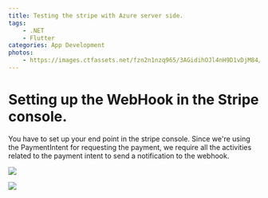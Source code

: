 ```yaml
---
title: Testing the stripe with Azure server side.
tags:
    - .NET
    - Flutter
categories: App Development 
photos:
    - https://images.ctfassets.net/fzn2n1nzq965/3AGidihOJl4nH9D1vDjM84/9540155d584be52fc54c443b6efa4ae6/homepage.png?fm=jpg
---
```


# Setting up the WebHook in the Stripe console.

You have to set up your end point in the stripe console. Since we're using the PaymentIntent for requesting the payment, we require all the activities related to the payment intent to send a notification to the webhook.


![](https://trello.com/1/cards/5f338a1c53a3ee542c3c68bd/attachments/5f33b9daad5fd74a428e5aa3/previews/5f33b9daad5fd74a428e5aaf/download?signature=eyJhbGciOiJIUzI1NiIsInR5cCI6IkpXVCJ9.eyJuYmYiOjE1OTcyMjI4MDAsImV4cCI6MTU5NzIyODIwMCwicmVzIjoiNWYzMzhhMWM1M2EzZWU1NDJjM2M2OGJkOjVmMzNiOWRhYWQ1ZmQ3NGE0MjhlNWFhMzo1ZjMzYjlkYWFkNWZkNzRhNDI4ZTVhYWYiLCJhdWQiOiJUcmVsbG8iLCJpc3MiOiJUcmVsbG8ifQ.PPzi3gB9y5acksfErJBy9IRVtcw6z8X6xzMKnSNfTC0)


![](https://trello.com/1/cards/5f338a1c53a3ee542c3c68bd/attachments/5f33ba4bc2309688fb2aa523/previews/5f33ba4cc2309688fb2aa59c/download?signature=eyJhbGciOiJIUzI1NiIsInR5cCI6IkpXVCJ9.eyJuYmYiOjE1OTcyMjI4MDAsImV4cCI6MTU5NzIyODIwMCwicmVzIjoiNWYzMzhhMWM1M2EzZWU1NDJjM2M2OGJkOjVmMzNiYTRiYzIzMDk2ODhmYjJhYTUyMzo1ZjMzYmE0Y2MyMzA5Njg4ZmIyYWE1OWMiLCJhdWQiOiJUcmVsbG8iLCJpc3MiOiJUcmVsbG8ifQ.-LkEPaVqr4Mql44xKSrMTuOk0KUxbxSS51hs03r75og)


